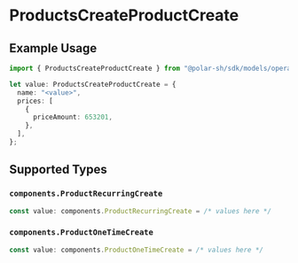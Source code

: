 # ProductsCreateProductCreate

## Example Usage

```typescript
import { ProductsCreateProductCreate } from "@polar-sh/sdk/models/operations";

let value: ProductsCreateProductCreate = {
  name: "<value>",
  prices: [
    {
      priceAmount: 653201,
    },
  ],
};
```

## Supported Types

### `components.ProductRecurringCreate`

```typescript
const value: components.ProductRecurringCreate = /* values here */
```

### `components.ProductOneTimeCreate`

```typescript
const value: components.ProductOneTimeCreate = /* values here */
```

